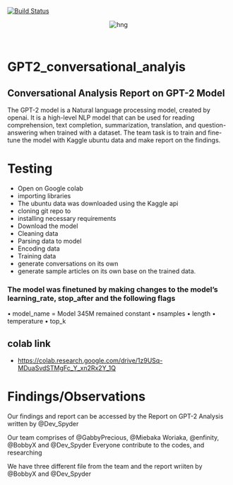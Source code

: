 [![Build Status](https://travis-ci.org/timolinn/hng.tech.svg?branch=master)](https://travis-ci.org/timolinn/hng.tech)

<div align="center">

![hng](https://res.cloudinary.com/iambeejayayo/image/upload/v1554240066/brand-logo.png)

<br>

</div>

# GPT2_conversational_analyis

## Conversational Analysis Report on GPT-2 Model

The GPT-2 model is a Natural language processing model, created by openai. It is a high-level NLP model that can be used for reading comprehension, text completion, summarization, translation, and question-answering when trained with a dataset.
The team task is to train and fine-tune the model with Kaggle ubuntu data and make report on the findings.


# Testing

-	Open on Google colab
-	importing libraries
-	The ubuntu data was downloaded using the Kaggle api
-	cloning git repo to
-	installing necessary requirements
-	Download the model
-	Cleaning data
-	Parsing data to model
-	Encoding data
-	Training data
-	generate conversations on its own 
-	generate sample articles on its own base on the trained data.

### The model was finetuned by making changes to the model’s learning_rate, stop_after and the following flags
•	model_name = Model 345M remained constant
•	nsamples 
•	length 
•	temperature
•	top_k 

## colab link
- https://colab.research.google.com/drive/1z9USq-MDuaSvdSTMgFc_Y_xn2Rx2Y_1Q

# Findings/Observations
Our findings and report can be accessed by the Report on GPT-2 Analysis written by @Dev_Spyder

Our team comprises of @GabbyPrecious, @Miebaka Woriaka, @enfinity, @BobbyX and @Dev_Spyder
Everyone contribute to the codes, and researching

We have three different file from the team and the report wriiten by @BobbyX and @Dev_Spyder 
